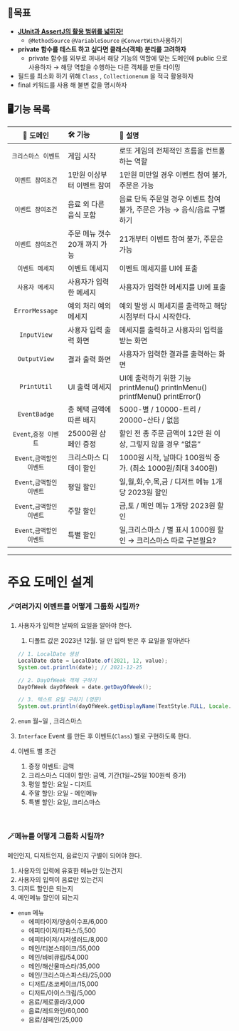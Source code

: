 ## 📌목표

- [**JUnit과 AssertJ의 활용 범위를 넓히자!**](https://www.baeldung.com/parameterized-tests-junit-5)
    - `@MethodSource` `@VariableSource` `@ConvertWith`사용하기
- **private 함수를 테스트 하고 싶다면 클래스(객체) 분리를 고려하자**
    - private 함수를 외부로 꺼내서 해당 기능의 역할에 맞는 도메인에 public 으로 사용하자
      → 해당 역할을 수행하는 다른 객체를 만들 타이밍
- 필드를 최소화 하기 위해 `Class` , `Collectionenum` 을 적극 활용하자
- final 키워드를 사용 해 불변 값을 명시하자

## 🖥️기능 목록
|    **👾 도메인**     	    | **🛠️ 기능**          	          | **📰 설명**                                 	                                 |
|:----------------------:|:-------------------------------|:-----------------------------------------------------------------------------|
|     `크리스마스 이벤트`   	     | 게임 시작                     	| 로또 게임의 전체적인 흐름을 컨트롤하는 역할                                 	|
|     `이벤트 참여조건`    	      | 1만원 이상부터 이벤트 참여    	| 1만원 미만일 경우 이벤트 참여 불가, 주문은 가능                             	|
|     `이벤트 참여조건`    	      | 음료 외 다른 음식 포함        	| 음료 단독 주문일 경우 이벤트 참여 불가, 주문은 가능 → 음식/음료 구별하기    	|
|     `이벤트 참여조건`    	      | 주문 메뉴 갯수 20개 까지 가능 	| 21개부터 이벤트 참여 불가, 주문은 가능                                      	|
|     `이벤트 메세지`     	      | 이벤트 메세지                 	| 이벤트 메세지를 UI에 표출                                                   	|
|     `사용자 메세지`     	      | 사용자가 입력한 메세지        	| 사용자가 입력한 메세지를 UI에 표출                                          	|
|   `ErrorMessage`     	   | 예외 처리 예외메세지          	| 예외 발생 시 메세지를 출력하고 해당 시점부터 다시 시작한다.                 	|
|   `InputView`       	    | 사용자 입력 출력 화면         	| 메세지를 출력하고 사용자의 입력을 받는 화면                                 	|
|   `OutputView`      	    | 결과 출력 화면                	| 사용자가 입력한 결과를 출력하는 화면                                        	|
|   `PrintUtil`       	    | UI 출력 메세지                	| UI에 출력하기 위한 기능 printMenu() printlnMenu() printfMenu() printError() 	|
|   `EventBadge`      	    | 총 혜택 금액에 따른 배지      	| 5000-별 / 10000-트리 / 20000-산타 / 없음                                    	|
|    `Event`,`증정 이벤트`   	    | 25000원 샴페인 증정           	| 할인 전 총 주문 금액이 12만 원 이상, 그렇지 않을 경우 “없음”                	|
|    `Event`,`금액할인 이벤트` 	    | 크리스마스 디데이 할인        	| 1000원 시작, 날마다 100원씩 증가. (최소 1000원/최대 3400원)                 	|
|    `Event`,`금액할인 이벤트` 	    | 평일 할인                     	| 일,월,화,수,목,금 / 디저트 메뉴 1개당 2023원 할인                           	|
|    `Event`,`금액할인 이벤트` 	    | 주말 할인                     	| 금,토 / 메인 메뉴 1개당 2023원 할인                                         	|
|    `Event`,`금액할인 이벤트` 	    | 특별 할인                     	| 일,크리스마스 / 별 표시 1000원 할인 → 크리스마스 따로 구분필요?             	|

---
# 주요 도메인 설계 
### 🪄여러가지 이벤트를 어떻게 그룹화 시킬까?

1. 사용자가 입력한 날짜의 요일을 알아야 한다.
    1. 디폴트 값은 2023년 12월. 일 만 입력 받은 후 요일을 알아낸다

    ```java
    // 1. LocalDate 생성
    LocalDate date = LocalDate.of(2021, 12, value);
    System.out.println(date); // 2021-12-25
    
    // 2. DayOfWeek 객체 구하기
    DayOfWeek dayOfWeek = date.getDayOfWeek();
    
    // 3. 텍스트 요일 구하기 (영문)
    System.out.println(dayOfWeek.getDisplayName(TextStyle.FULL, Locale.US)); // Saturday
    ```

2. `enum` 월~일 , 크리스마스
3. `Interface` Event 를 만든 후 이벤트(`Class`) 별로 구현하도록 한다.
4. 이벤트 별 조건
    1. 증정 이벤트: 금액
    2. 크리스마스 디데이 할인: 금액, 기간(1일~25일 100원씩 증가)
    3. 평일 할인: 요일 - 디저트
    4. 주말 할인: 요일 - 메인메뉴
    5. 특별 할인: 요일, 크리스마스
   
</br>

### 🪄메뉴를 어떻게 그룹화 시킬까?

메인인지, 디저트인지, 음료인지 구별이 되어야 한다.

1. 사용자의 입력에 유효한 메뉴만 있는건지
2. 사용자의 입력이 음료만 있는건지
3. 디저트 할인은 되는지
4. 메인메뉴 할인이 되는지

- `enum` 메뉴
    - 에피타이저/양송이수프/6,000
    - 에피타이저/타파스/5,500
    - 에피타이저/시저샐러드/8,000
    - 메인/티본스테이크/55,000
    - 메인/바비큐립/54,000
    - 메인/해산물파스타/35,000
    - 메인/크리스마스파스타/25,000
    - 디저트/초코케이크/15,000
    - 디저트/아이스크림/5,000
    - 음료/제로콜라/3,000
    - 음료/레드와인/60,000
    - 음료/샴페인/25,000

